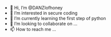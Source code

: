 - 👋 Hi, I’m @DANZIofhoney
- 👀 I’m interested in secure coding
- 🌱 I’m currently learning the first step of python
- 💞️ I’m looking to collaborate on ...
- 📫 How to reach me ...

<!---
DANZIofhoney/DANZIofhoney is a ✨ special ✨ repository because its `README.md` (this file) appears on your GitHub profile.
You can click the Preview link to take a look at your changes.
--->
